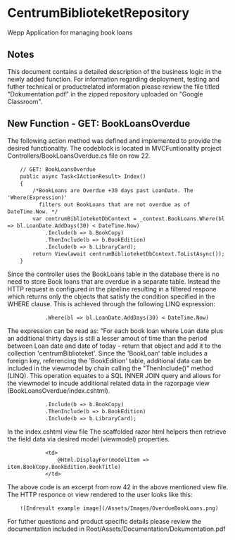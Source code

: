 # CentrumBiblioteketRepository
Wepp Application for managing book loans

## Notes

This document contains a detailed description of the business logic in the newly added function.
For information regarding deployment, testing and futher technical or productrelated information please review 
the file titled "Dokumentation.pdf" in the zipped repository uploaded on "Google Classroom".

## New Function - GET: BookLoansOverdue

The following action method was defined and implemented to provide the desired functionality.
The codeblock is located in MVCFuntionality project Controllers/BookLoansOverdue.cs file on row 22.

        // GET: BookLoansOverdue
        public async Task<IActionResult> Index()
        {
            /*BookLoans are Overdue +30 days past LoanDate. The 'Where(Expression)' 
              filters out BookLoans that are not overdue as of DateTime.Now. */
            var centrumBiblioteketDbContext = _context.BookLoans.Where(bl => bl.LoanDate.AddDays(30) < DateTime.Now)
                .Include(b => b.BookCopy)
                .ThenInclude(b => b.BookEdition)
                .Include(b => b.LibraryCard);
            return View(await centrumBiblioteketDbContext.ToListAsync());
        }
        
Since the controller uses the BookLoans table in the database there is no need to store Book loans that are overdue in a separate table. Instead the HTTP request is configured in the pipeline resulting in a filtered respone which returns only the objects that satisfy the condition specified in the WHERE clause. This is achieved through the following LINQ expression:

                .Where(bl => bl.LoanDate.AddDays(30) < DateTime.Now) 
                
The expression can be read as: "For each book loan where Loan date plus an additional thirty days is still a lesser amout of time than the period between Loan date and date of today - return that object and add it to the collection 'centrumBiblioteket'.
Since the 'BookLoan' table includes a foreign key, referencing the 'BookEdition' table, additional data can be included in the viewmodel by chain calling the "ThenInclude()" method (LINQ). This operation equates to a SQL INNER JOIN query and allows for the viewmodel to incude additional related data in the razorpage view (BookLoansOverdue/index.cshtml). 

                .Include(b => b.BookCopy)
                .ThenInclude(b => b.BookEdition)
                .Include(b => b.LibraryCard);

In the index.cshtml view file The scaffolded razor html helpers then retrieve the field data via desired model (viewmodel) properties.

                <td>
                    @Html.DisplayFor(modelItem => item.BookCopy.BookEdition.BookTitle)
                </td>

The above code is an excerpt from row 42 in the above mentioned view file. The HTTP responce or view rendered to the user looks like this:

        ![Endresult example image](/Assets/Images/OverdueBookLoans.png)
 
For futher questions and product specific details please review the documentation included in Root/Assets/Documentation/Dokumentation.pdf

